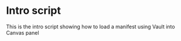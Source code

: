 # Intro script
This is the intro script showing how to load a manifest using Vault into Canvas panel
